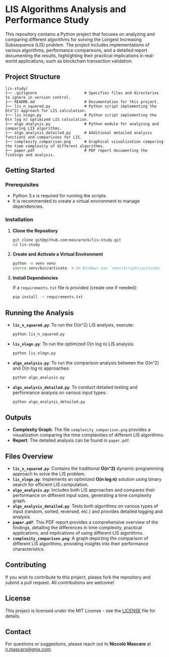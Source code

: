 # LIS Algorithms Analysis and Performance Study

This repository contains a Python project that focuses on analyzing and comparing different algorithms for solving the Longest Increasing Subsequence (LIS) problem. The project includes implementations of various algorithms, performance comparisons, and a detailed report documenting the results, highlighting their practical implications in real-world applications, such as blockchain transaction validation.

## Project Structure

```
lis-study/
├── .gitignore                     # Specifies files and directories to ignore in version control.
├── README.md                      # Documentation for this project.
├── lis_n_squared.py               # Python script implementing the O(n^2) approach for LIS calculation.
├── lis_nlogn.py                   # Python script implementing the O(n log n) optimized LIS calculation.
├── algo_analysis.py               # Python module for analyzing and comparing LIS algorithms.
├── algo_analysis_detailed.py      # Additional detailed analysis functions and comparisons for LIS.
├── complexity_comparison.png      # Graphical visualization comparing the time complexity of different algorithms.
├── paper.pdf                      # PDF report documenting the findings and analysis.
```

## Getting Started

### Prerequisites

- Python 3.x is required for running the scripts.
- It is recommended to create a virtual environment to manage dependencies.

### Installation

1. **Clone the Repository**
   
   ```bash
   git clone git@github.com:mascarock/lis-study.git
   cd lis-study
   ```

2. **Create and Activate a Virtual Environment**
   
   ```bash
   python -m venv venv
   source venv/bin/activate  # On Windows use `venv\Scripts\activate`
   ```

3. **Install Dependencies**
   
   If a `requirements.txt` file is provided (create one if needed):

   ```bash
   pip install -r requirements.txt
   ```

## Running the Analysis

- **`lis_n_squared.py`**: To run the O(n^2) LIS analysis, execute:
  
  ```bash
  python lis_n_squared.py
  ```

- **`lis_nlogn.py`**: To run the optimized O(n log n) LIS analysis:
  
  ```bash
  python lis_nlogn.py
  ```

- **`algo_analysis.py`**: To run the comparison analysis between the O(n^2) and O(n log n) approaches:
  
  ```bash
  python algo_analysis.py
  ```

- **`algo_analysis_detailed.py`**: To conduct detailed testing and performance analysis on various input types:
  
  ```bash
  python algo_analysis_detailed.py
  ```

## Outputs

- **Complexity Graph**: The file `complexity_comparison.png` provides a visualization comparing the time complexities of different LIS algorithms.
- **Report**: The detailed analysis can be found in `paper.pdf`.

## Files Overview

- **`lis_n_squared.py`**: Contains the traditional **O(n^2)** dynamic programming approach to solve the LIS problem.
- **`lis_nlogn.py`**: Implements an optimized **O(n log n)** solution using binary search for efficient LIS computation.
- **`algo_analysis.py`**: Includes both LIS approaches and compares their performance on different input sizes, generating a time complexity graph.
- **`algo_analysis_detailed.py`**: Tests both algorithms on various types of input (random, sorted, reversed, etc.) and provides detailed logging and analysis.
- **`paper.pdf`**: This PDF report provides a comprehensive overview of the findings, detailing the differences in time complexity, practical applications, and implications of using different LIS algorithms.
- **`complexity_comparison.png`**: A graph depicting the comparison of different LIS algorithms, providing insights into their performance characteristics.

## Contributing

If you wish to contribute to this project, please fork the repository and submit a pull request. All contributions are welcome!

## License

This project is licensed under the MIT License - see the [LICENSE](LICENSE) file for details.

## Contact

For questions or suggestions, please reach out to **Niccolò Mascaro** at [n.mascaro@gmx.com](mailto:n.mascaro@gmx.com).

